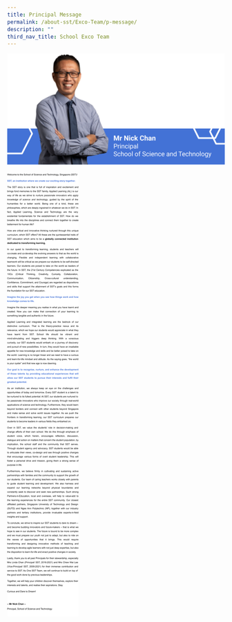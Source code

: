 ```yaml
---
title: Principal Message
permalink: /about-sst/Exco-Team/p-message/
description: ""
third_nav_title: School Exco Team
---
```

![](/images/P%20Message%20-%20Part%201.png)

![](/images/P%20Message%20-%20Part%202.png)
